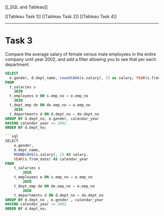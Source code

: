 [[_SQL and Tableau]]

[[Tableau Task 1]]
[[Tableau Task 2]]
[[Tableau Task 4]]



---
#  Task 3

Compare the average salary of female versus male employees in the entire company until year 2002, and add a filter allowing you to see that per each department.

```sql
SELECT
  e.gender, d.dept_name, round(AVG(s.salary), 2) as salary, YEAR(s.from_date) as calendar_year
FROM
  t_salaries s
    JOIN
  t_employees e ON s.emp_no = e.emp_no
    JOIN
  t_dept_emp de ON de.emp_no = e.emp_no
    JOIN
  t_departments d ON d.dept_no = de.dept_no
GROUP BY d.dept_no, e.gender, calendar_year
HAVING calendar_year <= 2002
ORDER BY d.dept_no;

```sql
SELECT   
    e.gender,  
    d.dept_name,  
    ROUND(AVG(s.salary), 2) AS salary,  
    YEAR(s.from_date) AS calendar_year  
FROM  
    t_salaries s  
        JOIN  
    t_employees e ON s.emp_no = e.emp_no  
        JOIN  
    t_dept_emp de ON de.emp_no = e.emp_no  
        JOIN  
    t_departments d ON d.dept_no = de.dept_no  
GROUP BY d.dept_no , e.gender , calendar_year  
HAVING calendar_year <= 2002  
ORDER BY d.dept_no;

```















